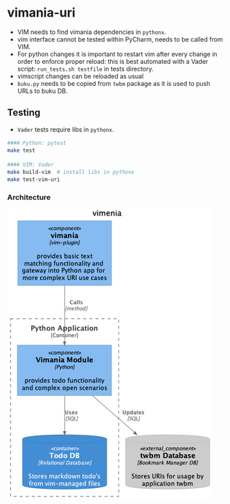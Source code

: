 # vimania-uri

- VIM needs to find vimania dependencies in `pythonx`.
- vim interface cannot be tested within PyCharm, needs to be called from VIM.
- For python changes it is important to restart vim after every change in order to enforce proper reload:
  this is best automated with a Vader script: `run_tests.sh testfile` in tests directory.
- vimscript changes can be reloaded as usual
- `buku.py` needs to be copied from `twbm` package as it is used to push URLs to buku DB.

## Testing
- `Vader` tests require libs in `pythonx`.
```bash
#### Python: pytest
make test

#### VIM: Vader
make build-vim  # install libs in pythonx
make test-vim-uri
```

### Architecture
![Component](doc/component-vimenia.png)
